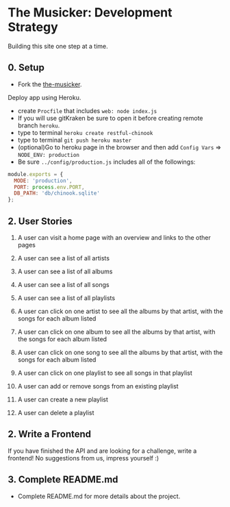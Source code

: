 #  The Musicker: Development Strategy

Building this site one step at a time.

## 0. Setup

* Fork the [the-musicker](https://github.com/HackYourFutureBelgium/the-musicker).

Deploy app using Heroku.

* create `Procfile` that includes
`web: node index.js`
* If you will use gitKraken be sure to open it before creating remote branch `heroku`.  
* type to terminal `heroku create restful-chinook`
* type to terminal `git push heroku master`
* (optional)Go to heroku page in the browser and then add `Config Vars` => `NODE_ENV: production`
* Be sure `../config/production.js` includes all of the followings:
```javascript
module.exports = {
  MODE: 'production',
  PORT: process.env.PORT,
  DB_PATH: 'db/chinook.sqlite'
};
```

## 2. User Stories
1. A user can visit a home page with an overview and links to the other pages

1. A user can see a list of all artists
1. A user can see a list of all albums
1. A user can see a list of all songs
1. A user can see a list of all playlists

1. A user can click on one artist to see all the albums by that artist, with the songs for each album listed

1. A user can click on one album to see all the albums by that artist, with the songs for each album listed

1. A user can click on one song to see all the albums by that artist, with the songs for each album listed

1. A user can click on one playlist to see all songs in that playlist
1. A user can add or remove songs from an existing playlist
1. A user can create a new playlist
1. A user can delete a playlist



## 2. Write a Frontend

If you have finished the API and are looking for a challenge, write a frontend!  No suggestions from us, impress yourself :)

## 3. Complete README.md

* Complete README.md for more details about the project.